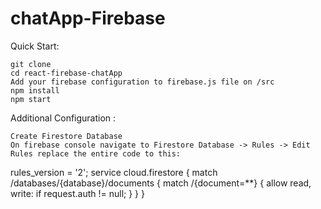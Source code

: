# chatApp-Firebase

Quick Start:

    git clone
    cd react-firebase-chatApp
    Add your firebase configuration to firebase.js file on /src
    npm install
    npm start

Additional Configuration :

    Create Firestore Database
    On firebase console navigate to Firestore Database -> Rules -> Edit Rules replace the entire code to this:

rules_version = '2';
service cloud.firestore {
  match /databases/{database}/documents {
    match /{document=**} {
      allow read, write: if request.auth != null;
    }
  }
}
